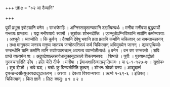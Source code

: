 +++
title = "०२ आ दैव्यानि"

+++

पूर्वी प्रभूता इषोऽन्नानि वनेम । सम्भजेमहि । अग्निस्तादृशान्यन्नानि ददात्वित्यर्थः । मनीषा मनीषया बुद्ध्यार्यो गन्तव्यः प्राप्तव्यः । यद्वा मनीषयार्यः स्वामी । सुशोकः शोभनदीप्तिः । एवम्भूतोऽग्निर्विश्वानि सर्वाणि कर्माण्यश्याः । अश्नुते । व्याप्नोति । किं कुर्वन् । दैव्यानि देवेषु भवानि व्रता व्रतानि कर्माणि चकित्वान् आ समन्ताज्ङानन् । तथा मानुषस्य जनस्य मनुष्य जातस्य जन्मोत्पत्तिरूपं कर्म चिकित्वान् अभिमुख्येन जानन् । द्यावापृथिव्योः सम्बन्धीनि यानि कर्माणि तानि सर्वाण्यवगच्छन् अवगत्य व्याप्नोतीत्यर्थः ॥ वनेम । वन षण सम्भक्तौ । शपि प्राप्ते व्यत्ययेन शः । अदुपदेशाल्लसार्वधातुकानुदात्तत्वे विकरणस्वरः । शिष्यते । पूर्वीः । पुरुशब्धाद्वोतो गुणवचनादिति ङीष् । हलि चेति दीर्घः । मनीषा । ईषाअक्षादित्वात्प्रकृतिभावः । पा ६-१-१२७-७ । सुशोकः । शुच दीप्तौ । भावे घञ् । चचोः कु घिण्यतोरिति कुत्वम् । शोभनः शोको यस्य । आद्युदात्तं द्व्यच्छन्दसीत्युत्तरपदाद्युदात्तत्वम् । अश्याः । देवत्वा विश्वान्यश्याः । ऋग्वे १-६९-६ । इतिवत् । चिकित्वान् । कित ज्ञाने । लिटः क्वसुः ॥ १ ॥ २ ॥